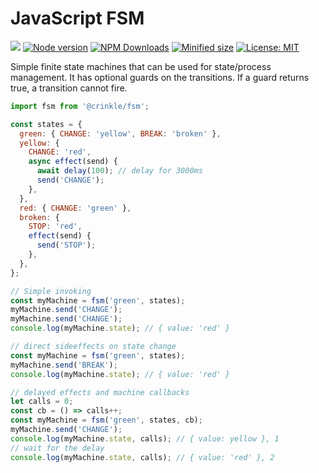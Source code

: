 # JavaScript FSM

![](https://github.com/kevtiq/fsm/workflows/test/badge.svg)
[![Node version](https://img.shields.io/npm/v/@crinkle/fsm.svg?style=flat)](https://www.npmjs.com/package/@crinkle/fsm)
[![NPM Downloads](https://img.shields.io/npm/dm/@crinkle/fsm.svg?style=flat)](https://www.npmjs.com/package/@crinkle/fsm)
[![Minified size](https://img.shields.io/bundlephobia/min/@crinkle/fsm?label=minified)](https://www.npmjs.com/package/@crinkle/fsm)
[![License: MIT](https://img.shields.io/badge/License-MIT-yellow.svg)](https://opensource.org/licenses/MIT)

Simple finite state machines that can be used for state/process management. It has optional guards on the transitions. If a guard returns true, a transition cannot fire.

```js
import fsm from '@crinkle/fsm';

const states = {
  green: { CHANGE: 'yellow', BREAK: 'broken' },
  yellow: {
    CHANGE: 'red',
    async effect(send) {
      await delay(100); // delay for 3000ms
      send('CHANGE');
    },
  },
  red: { CHANGE: 'green' },
  broken: {
    STOP: 'red',
    effect(send) {
      send('STOP');
    },
  },
};

// Simple invoking
const myMachine = fsm('green', states);
myMachine.send('CHANGE');
myMachine.send('CHANGE');
console.log(myMachine.state); // { value: 'red' }

// direct sideeffects on state change
const myMachine = fsm('green', states);
myMachine.send('BREAK');
console.log(myMachine.state); // { value: 'red' }

// delayed effects and machine callbacks
let calls = 0;
const cb = () => calls++;
const myMachine = fsm('green', states, cb);
myMachine.send('CHANGE');
console.log(myMachine.state, calls); // { value: yellow }, 1
// wait for the delay
console.log(myMachine.state, calls); // { value: 'red' }, 2
```
